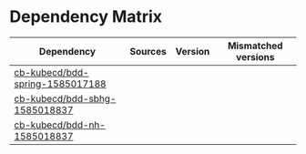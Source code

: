 # Dependency Matrix

Dependency | Sources | Version | Mismatched versions
---------- | ------- | ------- | -------------------
[cb-kubecd/bdd-spring-1585017188](https://github.com/cb-kubecd/bdd-spring-1585017188.git) |  | []() | 
[cb-kubecd/bdd-sbhg-1585018837](https://github.com/cb-kubecd/bdd-sbhg-1585018837.git) |  | []() | 
[cb-kubecd/bdd-nh-1585018837](https://github.com/cb-kubecd/bdd-nh-1585018837.git) |  | []() | 
